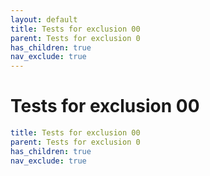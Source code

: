 ```yaml
---
layout: default
title: Tests for exclusion 00
parent: Tests for exclusion 0
has_children: true
nav_exclude: true
---
```

# Tests for exclusion 00

```yaml
title: Tests for exclusion 00
parent: Tests for exclusion 0
has_children: true
nav_exclude: true
```
